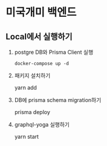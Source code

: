 # 미국개미 백엔드

## Local에서 실행하기

1.  postgre DB와 Prisma Client 실행

        docker-compose up -d

2.  패키지 설치하기

    yarn add

3.  DB에 prisma schema migration하기

    prisma deploy

4.  graphql-yoga 실행하기

    yarn start
